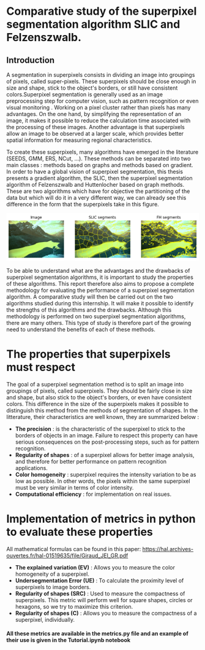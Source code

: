 # Comparative study of the superpixel segmentation algorithm SLIC and Felzenszwalb.

## Introduction


A segmentation in superpixels consists in dividing an image into groupings of pixels, called super-pixels. These superpixels should be close enough in size and shape, stick to the object's borders, or still have consistent colors.Superpixel segmentation is generally used as an image preprocessing step for computer vision, such as pattern recognition or even visual monitoring . Working on a pixel cluster rather than pixels has many advantages. On the one hand, by simplifying the representation of an image, it makes it possible to reduce the calculation time associated with the processing of these images. Another advantage is that superpixels allow an image to be observed at a larger scale, which provides better spatial information for measuring regional characteristics.

To create these superpixels, many algorithms have emerged in the literature (SEEDS, GMM, ERS, NCut, ...). These methods can be separated into two main classes : methods based on graphs and methods based on gradient. In order to have a global vision of superpixel segmentation, this thesis presents a gradient algorithm, the SLIC, then the superpixel segmentation algorithm of Felzenszwalb and Huttenlocher based on graph methods. These are two algorithms which have for objective the partitioning of the data but which will do it in a very different way, we can already see this difference in the form that the superpixels take in this figure.

![Screenshot](Data/slic_fh.png)

To be able to understand what are the advantages and the drawbacks of superpixel segmentation algorithms, it is important to study the properties of these algorithms. This report therefore also aims to propose a complete methodology for evaluating the performance of a superpixel segmentation algorithm. A comparative study will then be carried out on the two algorithms studied during this internship. It will make it possible to identify the strengths of this algorithms and the drawbacks. Although this methodology is performed on two superpixel segmentation algorithms, there are many others. This type of study is therefore part of the growing need to understand the benefits of each of these methods.


# The properties that superpixels must respect

The goal of a superpixel segmentation method is to split an image into groupings of pixels, called superpixels. They should be fairly close in size and shape, but also stick to the object's borders, or even have consistent colors. This difference in the size of the superpixels makes it possible to distinguish this method from the methods of segmentation of shapes. In the litterature, their characteristics are well known, they are summarized below : 

* **The precision** : is the characteristic of the superpixel to stick to the borders of objects in an image. Failure to respect this property can have serious consequences on the post-processing steps, such as for pattern recognition.
* **Regularity of shapes** :  of a superpixel allows for better image analysis, and therefore for better performance on pattern recognition applications.
* **Color homogeneity** : superpixel requires the intensity variation to be as low as possible. In other words, the pixels within the same superpixel must be very similar in terms of color intensity.
* **Computational efficiency** : for implementation on real issues.


# Implementation of metrics in python to evaluate these properties
All mathematical formulas can be found in this paper: https://hal.archives-ouvertes.fr/hal-01519635/file/Giraud_JEI_GR.pdf

* **The explained variation (EV)** : Allows you to measure the color homogeneity of a superpixel.
* **Undersegmentation Error (UE)** :  To calculate the proximity level of superpixels to image borders.  
* **Regularity of shapes (SRC)** : Used to measure the compactness of superpixels. This metric will perform well for square shapes, circles or hexagons, so we try to maximize this criterion.
* **Regularity of shapes (C)** : Allows you to measure the compactness of a superpixel, individually.



#### All these metrics are available in the metrics.py file and an example of their use is given in the Tutorial.ipynb notebook
  


    
